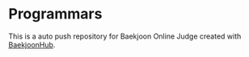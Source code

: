 # Programmars
This is a auto push repository for Baekjoon Online Judge created with [BaekjoonHub](https://github.com/BaekjoonHub/BaekjoonHub).
